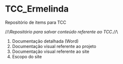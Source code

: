 # TCC_Ermelinda
Repositório de items para TCC

 //*\\Repositório para salvar conteúdo referente ao TCC.//*\\
 
 1. Documentação detalhada (Word)
 2. Documentação visual referente ao projeto
 3. Documentação visual referente ao site
 4. Escopo do site
